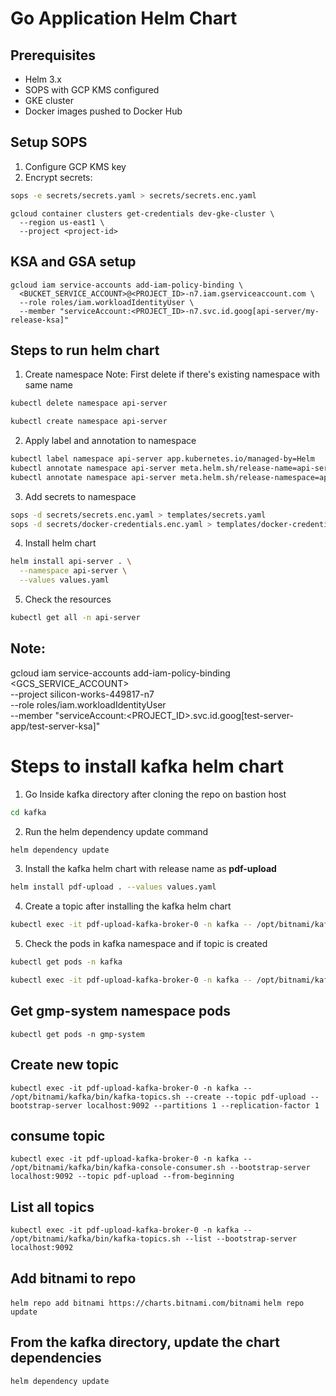 # Go Application Helm Chart

## Prerequisites

- Helm 3.x
- SOPS with GCP KMS configured
- GKE cluster
- Docker images pushed to Docker Hub  

## Setup SOPS

1. Configure GCP KMS key
2. Encrypt secrets:

```bash
sops -e secrets/secrets.yaml > secrets/secrets.enc.yaml
```

```
gcloud container clusters get-credentials dev-gke-cluster \
  --region us-east1 \
  --project <project-id>
```

## KSA and GSA setup

```
gcloud iam service-accounts add-iam-policy-binding \
  <BUCKET_SERVICE_ACCOUNT>@<PROJECT_ID>-n7.iam.gserviceaccount.com \
  --role roles/iam.workloadIdentityUser \
  --member "serviceAccount:<PROJECT_ID>-n7.svc.id.goog[api-server/my-release-ksa]"
```

## Steps to run helm chart

1. Create namespace
   Note: First delete if there's existing namespace with same name

```bash
kubectl delete namespace api-server
```

```bash
kubectl create namespace api-server
```

2. Apply label and annotation to namespace

```bash
kubectl label namespace api-server app.kubernetes.io/managed-by=Helm
kubectl annotate namespace api-server meta.helm.sh/release-name=api-server
kubectl annotate namespace api-server meta.helm.sh/release-namespace=api-server
```

3. Add secrets to namespace

```bash
sops -d secrets/secrets.enc.yaml > templates/secrets.yaml
sops -d secrets/docker-credentials.enc.yaml > templates/docker-credentials.yaml
```

4. Install helm chart

```bash
helm install api-server . \
  --namespace api-server \
  --values values.yaml
```

5. Check the resources

```bash
kubectl get all -n api-server
```

## Note:
gcloud iam service-accounts add-iam-policy-binding \
  <GCS_SERVICE_ACCOUNT> \
  --project silicon-works-449817-n7 \
  --role roles/iam.workloadIdentityUser \
  --member "serviceAccount:<PROJECT_ID>.svc.id.goog[test-server-app/test-server-ksa]"

# Steps to install kafka helm chart

1. Go Inside kafka directory after cloning the repo on bastion host
```bash 
cd kafka
```

2. Run the helm dependency update command
```bash
helm dependency update
```

3. Install the kafka helm chart with release name as **pdf-upload**
```bash
helm install pdf-upload . --values values.yaml
```

4. Create a topic after installing the kafka helm chart
```bash
kubectl exec -it pdf-upload-kafka-broker-0 -n kafka -- /opt/bitnami/kafka/bin/kafka-topics.sh --create --topic pdf-upload --bootstrap-server localhost:9092 --partitions 1 --replication-factor 1
```

5. Check the pods in kafka namespace and if topic is created
```bash
kubectl get pods -n kafka
```
```bash
kubectl exec -it pdf-upload-kafka-broker-0 -n kafka -- /opt/bitnami/kafka/bin/kafka-topics.sh --list --bootstrap-server localhost:9092
```


## Get gmp-system namespace pods
```kubectl get pods -n gmp-system```

## Create new topic
```kubectl exec -it pdf-upload-kafka-broker-0 -n kafka -- /opt/bitnami/kafka/bin/kafka-topics.sh --create --topic pdf-upload --bootstrap-server localhost:9092 --partitions 1 --replication-factor 1```

## consume topic
```kubectl exec -it pdf-upload-kafka-broker-0 -n kafka -- /opt/bitnami/kafka/bin/kafka-console-consumer.sh --bootstrap-server localhost:9092 --topic pdf-upload --from-beginning```

## List all topics
```kubectl exec -it pdf-upload-kafka-broker-0 -n kafka -- /opt/bitnami/kafka/bin/kafka-topics.sh --list --bootstrap-server localhost:9092```

## Add bitnami to repo
```helm repo add bitnami https://charts.bitnami.com/bitnami```
```helm repo update```

## From the kafka directory, update the chart dependencies
```helm dependency update```
